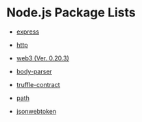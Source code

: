 Node.js Package Lists
=========== 
  
* [express](https://www.npmjs.com/package/express)  

* [http](https://www.npmjs.com/package/http)  

* [web3 (Ver. 0.20.3)](https://www.npmjs.com/package/web3)  

* [body-parser](https://www.npmjs.com/package/body-parser)  

* [truffle-contract](https://www.npmjs.com/package/truffle-contract)  

* [path](https://www.npmjs.com/package/path)  

* [jsonwebtoken](https://www.npmjs.com/package/jsonwebtoken)  
